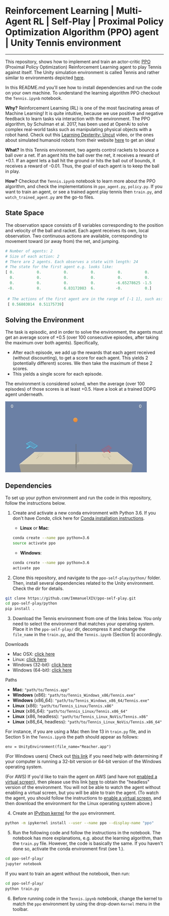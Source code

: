 # Reinforcement Learning | Multi-Agent RL | Self-Play | Proximal Policy Optimization Algorithm (PPO) agent | Unity Tennis environment
---
This repository, shows how to implement and train an actor-critic [PPO](https://arxiv.org/abs/1707.06347) (Proximal Policy Optimization) Reinforcement Learning agent to play Tennis against itself. The Unity simulation environment is called Tennis and rather similar to environments depicted [here](https://github.com/Unity-Technologies/ml-agents/blob/master/docs/Learning-Environment-Examples.md).

In this README.md you'll see how to install dependencies and run the code on your own machine. To understand the learning algorithm PPO checkout the `Tennis.ipynb` notebook.

**Why?** Reinforcement Learning (RL) is one of the most fascinating areas of Machine Learning! It is quite intuitive, because we use positive and negative feedback to learn tasks via interaction with the environment. The PPO algorithm, by Schulman et al. 2017, has been used at OpenAi to solve complex real-world tasks such as manipulating physical objects with a robot hand. Check out this [Learning Dexterity: Uncut](https://www.youtube.com/watch?time_continue=1&v=DKe8FumoD4E&feature=emb_logo) video, or the ones about simulated humanoid robots from their website [here](https://openai.com/blog/openai-baselines-ppo/) to get an idea! 

**What?** In this Tennis environment, two agents control rackets to bounce a ball over a net. If an agent hits the ball over the net, it receives a reward of +0.1. If an agent lets a ball hit the ground or hits the ball out of bounds, it receives a reward of -0.01. Thus, the goal of each agent is to keep the ball in play.

**How?** Checkout the `Tennis.ipynb` notebook to learn more about the PPO algorithm, and check the implementations in `ppo_agent.py`, `policy.py`. If you want to train an agent, or see a trained agent play tennis then `train.py`, and `watch_trained_agent.py` are the go-to files.

## State Space

The observation space consists of 8 variables corresponding to the position and velocity of the ball and racket. Each agent receives its own, local observation. Two continuous actions are available, corresponding to movement toward (or away from) the net, and jumping.


```Python
# Number of agents: 2
# Size of each action: 2
# There are 2 agents. Each observes a state with length: 24
# The state for the first agent e.g. looks like: 
[ 0.          0.          0.          0.          0.          0.
  0.          0.          0.          0.          0.          0.
  0.          0.          0.          0.         -6.65278625 -1.5
 -0.          0.          6.83172083  6.         -0.          0.]

 # The actions of the first agent are in the range of [-1 1], such as:
 [ 0.56803014  0.51175739]

 ```

## Solving the Environment

The task is episodic, and in order to solve the environment, the agents must get an average score of +0.5 (over 100 consecutive episodes, after taking the maximum over both agents). Specifically,

- After each episode, we add up the rewards that each agent received (without discounting), to get a score for each agent. This yields 2 (potentially different) scores. We then take the maximum of these 2 scores.
- This yields a single score for each episode.

The environment is considered solved, when the average (over 100 episodes) of those scores is at least +0.5.
Have a look at a trained DDPG agent underneath.

<img src="imgs/tennis-self-play.gif\" width="450" align="center" title="Tennis Unity environment">


## Dependencies

To set up your python environment and run the code in this repository, follow the instructions below.

1. Create and activate a new conda environment with Python 3.6. If you don't have *Conda*, click here for [Conda installation instructions](https://docs.conda.io/projects/conda/en/latest/user-guide/install/). 

	- __Linux__ or __Mac__: 
	```bash
	conda create --name ppo python=3.6
	source activate ppo
	```
	- __Windows__: 
	```bash
	conda create --name ppo python=3.6 
	activate ppo
	```

2. Clone this repository, and navigate to the `ppo-self-play/python/` folder. Then, install several dependencies related to the Unity environment. Check the dir for details.
```bash
git clone https://github.com/ImmanuelXIV/ppo-self-play.git
cd ppo-self-play/python
pip install .
```

3. Download the Tennis environment from one of the links below. You only need to select the environment that matches your operating system. Place it in the `ppo-self-play/` dir, decompress it and change the `file_name` in the `train.py`, and the `Tennis.ipynb` (Section 5) accordingly. 

Downloads
- Mac OSX: [click here](https://s3-us-west-1.amazonaws.com/udacity-drlnd/P3/Tennis/Tennis.app.zip)
- Linux: [click here](https://s3-us-west-1.amazonaws.com/udacity-drlnd/P3/Tennis/Tennis_Linux.zip)
- Windows (32-bit): [click here](https://s3-us-west-1.amazonaws.com/udacity-drlnd/P3/Tennis/Tennis_Windows_x86.zip)
- Windows (64-bit): [click here](https://s3-us-west-1.amazonaws.com/udacity-drlnd/P3/Tennis/Tennis_Windows_x86_64.zip)

Paths
- **Mac**: `"path/to/Tennis.app"`
- **Windows** (x86): `"path/to/Tennis_Windows_x86/Tennis.exe"`
- **Windows** (x86_64): `"path/to/Tennis_Windows_x86_64/Tennis.exe"`
- **Linux** (x86): `"path/to/Tennis_Linux/Tennis.x86"`
- **Linux** (x86_64): `"path/to/Tennis_Linux/Tennis.x86_64"`
- **Linux** (x86, headless): `"path/to/Tennis_Linux_NoVis/Tennis.x86"`
- **Linux** (x86_64, headless): `"path/to/Tennis_Linux_NoVis/Tennis.x86_64"`

For instance, if you are using a Mac then line 13 in `train.py` file, and in Section 5 in the `Tennis.ipynb` the path should appear as follows:
```
env = UnityEnvironment(file_name="Reacher.app")
```

(For Windows users) Check out [this link](https://support.microsoft.com/en-us/help/827218/how-to-determine-whether-a-computer-is-running-a-32-bit-version-or-64) if you need help with determining if your computer is running a 32-bit version or 64-bit version of the Windows operating system.

(For AWS) If you'd like to train the agent on AWS (and have not [enabled a virtual screen](https://github.com/Unity-Technologies/ml-agents/blob/master/docs/Training-on-Amazon-Web-Service.md)), then please use this link [here](https://s3-us-west-1.amazonaws.com/udacity-drlnd/P3/Tennis/Tennis_Linux_NoVis.zip) to obtain the "headless" version of the environment. You will not be able to watch the agent without enabling a virtual screen, but you will be able to train the agent. (To watch the agent, you should follow the instructions to [enable a virtual screen](https://github.com/Unity-Technologies/ml-agents/blob/master/docs/Training-on-Amazon-Web-Service.md), and then download the environment for the Linux operating system above.)


4. Create an [IPython kernel](http://ipython.readthedocs.io/en/stable/install/kernel_install.html) for the `ppo` environment.  
```bash
python -m ipykernel install --user --name ppo --display-name "ppo"
```

5. Run the following code and follow the instructions in the notebook. The notebook has more explanations, e.g. about the learning algorithm, than the `train.py` file. However, the code is basically the same. If you haven't done so, activate the conda environment first (see 1.).
```bash
cd ppo-self-play/
jupyter notebook
```
If you want to train an agent without the notebook, then run:
```bash
cd ppo-self-play/
python train.py
```

6. Before running code in the `Tennis.ipynb` notebook, change the kernel to match the `ppo` environment by using the drop-down `Kernel` menu in the toolbar. 